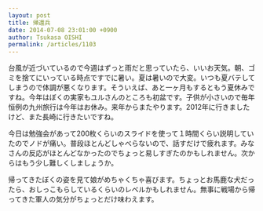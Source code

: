 ```yaml
---
layout: post
title: 帰還兵
date: 2014-07-08 23:01:00 +0900
author: Tsukasa OISHI
permalink: /articles/1103
---
```



台風が近づいているので今週はずっと雨だと思っていたら、いいお天気。朝、ゴミを捨てにいっている時点ですでに暑い。夏は暑いので大変。いつも夏バテしてしまうので体調が悪くなります。そういえば、あと一ヶ月もするともう夏休みですね。今年はぼくの実家もユルさんのところも初盆です。子供が小さいので毎年恒例の九州旅行は今年はお休み。来年からまたやります。2012年に行きましたけど、また長崎に行きたいですね。  

今日は勉強会があって200枚くらいのスライドを使って１時間くらい説明していたのでノドが痛い。普段ほとんどしゃべらないので、話すだけで疲れます。みなさんの反応がほとんどなかったのでちょっと易しすぎたのかもしれません。次からはもう少し難しくしましょうか。  

帰ってきたぼくの姿を見て娘がめちゃくちゃ喜びます。ちょっとお馬鹿な犬だったら、おしっこもらしているくらいのレベルかもしれません。無事に戦場から帰ってきた軍人の気分がちょっとだけ味わえます。  
